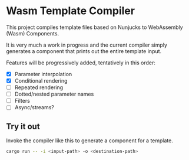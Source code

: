 # Wasm Template Compiler

This project compiles template files based on Nunjucks to WebAssembly (Wasm) Components.

It is very much a work in progress and the current compiler simply generates a component
that prints out the entire template input.

Features will be progressively added, tentatively in this order:

- [x] Parameter interpolation
- [x] Conditional rendering
- [ ] Repeated rendering
- [ ] Dotted/nested parameter names
- [ ] Filters
- [ ] Async/streams?

## Try it out

Invoke the compiler like this to generate a component for a template.

```sh
cargo run -- -i <input-path> -o <destination-path>
```
